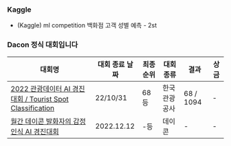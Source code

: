 ### Kaggle 

- (Kaggle) ml competition 백화점 고객 성별 예측 - 2st

### Dacon 정식 대회입니다

|대회명|대회 종료 날짜|최종 순위|대회종류|결과|상금|
|-|-|-|-|-|-|
|[2022 관광데이터 AI 경진대회 / Tourist Spot Classification](https://dacon.io/competitions/official/235978/overview/description)|22/10/31|68등|한국관광공사|68 / 1094|-|
|[월간 데이콘 발화자의 감정인식 AI 경진대회](https://dacon.io/competitions/official/236027/overview/description)|2022.12.12|-등|데이콘|-|-|

